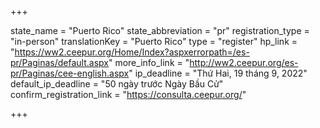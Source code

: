 +++

state_name = "Puerto Rico"
state_abbreviation = "pr"
registration_type = "in-person"
translationKey = "Puerto Rico"
type = "register"
hp_link = "https://ww2.ceepur.org/Home/Index?aspxerrorpath=/es-pr/Paginas/default.aspx"
more_info_link = "http://ww2.ceepur.org/es-pr/Paginas/cee-english.aspx"
ip_deadline = "Thứ Hai, 19 tháng 9, 2022"
default_ip_deadline = "50 ngày trước Ngày Bầu Cử"
confirm_registration_link = "https://consulta.ceepur.org/"

+++